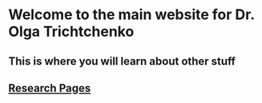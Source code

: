 
# Welcome to the main website for Dr. Olga Trichtchenko

## This is where you will learn about other stuff
## [Research Pages](http://otrich.github.io/research)

